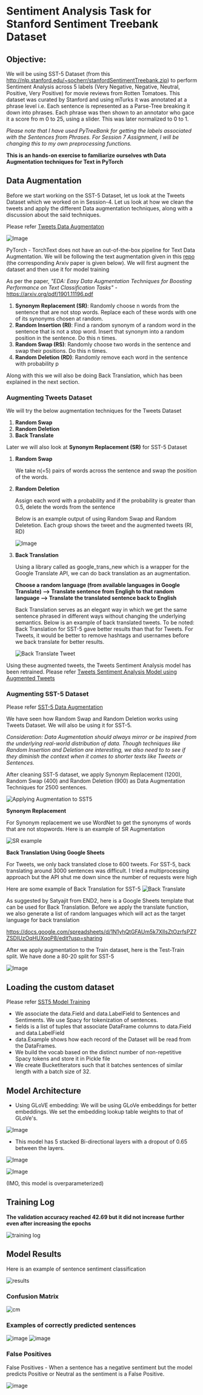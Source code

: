 # Sentiment Analysis Task for Stanford Sentiment Treebank Dataset

## Objective: 
We will be using SST-5 Dataset (from this http://nlp.stanford.edu/~socherr/stanfordSentimentTreebank.zip) to perform Sentiment Analysis across 5 labels (Very Negative, Negative, Neutral, Positive, Very Positive) for movie reviews from Rotten Tomatoes. This dataset was curated by Stanford and using mTurks it was annotated at a phrase level i.e. Each sentence is represented as a Parse-Tree breaking it down into phrases. Each phrase was then shown to an annotator who gace it a score fro m 0 to 25, using a slider. This was later normalized to 0 to 1.

*Please note that I have used PyTreeBank for getting the labels associated with the Sentences from Phrases. For Session 7 Assignment, I will be changing this to my own preprocessing functions.*

**This is an hands-on exercise to familiarize ourselves wth Data Augmentation techniques for Text in PyTorch**

## Data Augmentation

Before we start working on the SST-5 Dataset, let us look at the Tweets Dataset which we worked on in Session-4. Let us look at how we clean the tweets and apply the different Data augmentation techniques, along with a discussion about the said techniques. 

Please refer [Tweets Data Augmentaton](./Tweet_DataAugmentation.ipynb)

![Image](assets/tweet-clean.png)

PyTorch - TorchText does not have an out-of-the-box pipeline for Text Data Augmentation. We will be following the text augmentation given in this [repo](https://github.com/jasonwei20/eda_nlp) (the corresponding Arxiv paper is given below). We will first augment the dataset and then use it for model training

As per the paper, *"EDA: Easy Data Augmentation Techniques for Boosting Performance on Text Classification Tasks"* - https://arxiv.org/pdf/1901.11196.pdf

1. **Synonym Replacement (SR)**: Randomly
choose n words from the sentence that are not
stop words. Replace each of these words with
one of its synonyms chosen at random.
2. **Random Insertion (RI)**: Find a random synonym of a random word in the sentence that is
not a stop word. Insert that synonym into a random position in the sentence. Do this n times.
3. **Random Swap (RS)**: Randomly choose two
words in the sentence and swap their positions.
Do this n times.
4. **Random Deletion (RD)**: Randomly remove
each word in the sentence with probability p

Along with this we will also be doing Back Translation, which has been explained in the next section.

### Augmenting Tweets Dataset
We will try the below augmentation techniques for the Tweets Dataset

1. **Random Swap**
2. **Random Deletion**
3. **Back Translate**

Later we will also look at  **Synonym Replacement (SR)** for SST-5 Dataset

1. **Random Swap**
   
   We take n(=5) pairs of words across the sentence and swap the position of the words.

2. **Random Deletion**
   
   Assign each word with a probability and if the probability is greater than 0.5, delete the words from the sentence

   Below is an example output of using Random Swap and Random Deletetion. Each group shows the tweet and the augmented tweets (RI, RD)

   ![Image](./assets/ri-rd-example.png)

3. **Back Translation**

    Using a library called as google_trans_new which is a wrapper for the Google Translate API, we can do back translation as an augmentation.

    **Choose a random language (from available languages in Google Translate) --> Translate sentence from Engligh to that random language --> Translate the translated sentence back to English**

    Back Translation serves as an elegant way in which we get the same sentence phrased in different ways without changing the underlying semantics. Below is an example of back translated tweets. To be noted: Back Translation for SST-5 gave better results than that for Tweets. For Tweets, it would be better to remove hashtags and usernames before we back translate for better results.

    ![Back Translate Tweet](assets/back-translate-tweets.png)

Using these augmented tweets, the Tweets Sentiment Analysis model has been retrained. Please refer [Tweets Sentiment Analysis Model using Augmented Tweets](Tweets_Sentiment_Analysis_using_LSTM_RNN.ipynb)

### Augmenting SST-5 Dataset

Please refer [SST-5 Data Augmentation](SST5_DataAugmentation.ipynb)

We have seen how Random Swap and Random Deletion works using Tweets Dataset. We will also be using it for SST-5. 

*Consideration: Data Augmentation should always mirror or be inspired from the underlying real-world distribution of data. Though techniques like Random Insertion and Deletion are interesting, we also need to to see if they diminish the context when it comes to shorter texts like Tweets or Sentences.*

After cleaning SST-5 dataset, we apply Synonym Replacement (1200), Random Swap (400) and Random Deletion (900) as Data Augmentation Techniques for 2500 sentences. 

![Applying Augmentation to SST5](assets/sst-5-augmentation-apply.png)

**Synonym Replacement**

For Synonym replacement we use WordNet to get the synonyms of words that are not stopwords. Here is an example of SR Augmentation

![SR example](assets/sr-example.png)

**Back Translation Using Google Sheets**

For Tweets, we only back translated close to 600 tweets. For SST-5, back translating around 3000 sentences was difficult. I tried a multiprocessing approach but the API shut me down since the number of requests were high

Here are some example of Back Translation for SST-5 
![Back Translate](assets/backtranslate-example-sst5.png)

As suggested by Satyajit from END2, here is a Google Sheets template that can be used for Back Translation. Before we apply the translate function, we also generate a list of random languages which will act as the target language for back translation

 https://docs.google.com/spreadsheets/d/1N1yhQtGFAUm5k7XIlsZtOzrfsPZ7ZSDIUzOqHUXqoP8/edit?usp=sharing

After we apply augmentation to the Train dataset, here is the Test-Train split. We have done a 80-20 split for SST-5

![Image](assets/80_20_split_sst5.png)

## Loading the custom dataset

Please refer [SST5 Model Training](SST5_ModelTraining.ipynb)

- We associate the data.Field and data.LabelField to Sentences and Sentiments. We use Spacy for tokenization of sentences.
- fields is a list of tuples that associate DataFrame columns to data.Field and data.LabelField
- data.Example shows how each record of the Dataset will be read from the DataFrames.
- We build the vocab based on the distinct number of non-repetitive Spacy tokens and store it in Pickle file
- We create BucketIterators such that it batches sentences of similar length with a batch size of 32.


## Model Architecture

- Using GLoVE embedding: We will be using GLoVe embeddings for better embeddings. We set the embedding lookup table weights to that of GLoVe's.

![Image](assets/glove-embeddings.png)

- This model has 5 stacked Bi-directional layers with a dropout of 0.65 between the layers. 

![Image](assets/hyperparams%20for%20sst5.png)

![Image](assets/model-arch-sst5.png)

(IMO, this model is overparameterized)

## Training Log 

**The validation accuracy reached 42.69 but it did not increase further even after increasing the epochs**

![training log](assets/training-log.png)

## Model Results

Here is an example of sentence sentiment classification

![results](assets/model-inference.png)


### Confusion Matrix

![cm](assets/Confusion-matrix.png)

### Examples of correctly predicted sentences

![image](assets/correct.jpg)
![image](assets/correct2.jpg)

### False Positives

False Positives - When a sentence has a negative sentiment but the model predicts Positive or Neutral as the sentiment is a False Positive.

![image](assets/fp.jpg)